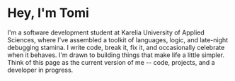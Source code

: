 # Hey, I'm Tomi

I'm a software development student at Karelia University of Applied Sciences, where I've assembled a toolkit of languages, logic, and late-night debugging stamina. I write code, break it, fix it, and occasionally celebrate when it behaves. I'm drawn to building things that make life a little simpler. Think of this page as the current version of me -- code, projects, and a developer in progress.



